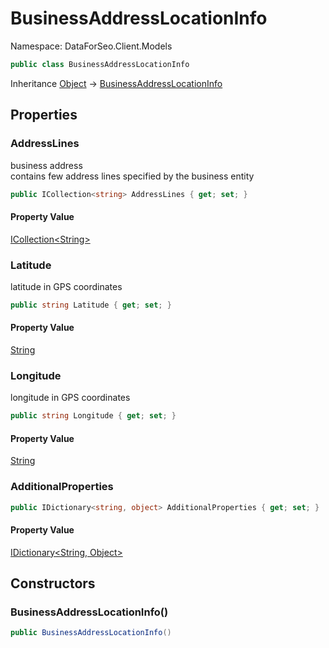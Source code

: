 # BusinessAddressLocationInfo

Namespace: DataForSeo.Client.Models

```csharp
public class BusinessAddressLocationInfo
```

Inheritance [Object](https://docs.microsoft.com/en-us/dotnet/api/system.object) → [BusinessAddressLocationInfo](./dataforseo.client.models.businessaddresslocationinfo.md)

## Properties

### **AddressLines**

business address
 <br>contains few address lines specified by the business entity

```csharp
public ICollection<string> AddressLines { get; set; }
```

#### Property Value

[ICollection&lt;String&gt;](https://docs.microsoft.com/en-us/dotnet/api/system.collections.generic.icollection-1)<br>

### **Latitude**

latitude in GPS coordinates

```csharp
public string Latitude { get; set; }
```

#### Property Value

[String](https://docs.microsoft.com/en-us/dotnet/api/system.string)<br>

### **Longitude**

longitude in GPS coordinates

```csharp
public string Longitude { get; set; }
```

#### Property Value

[String](https://docs.microsoft.com/en-us/dotnet/api/system.string)<br>

### **AdditionalProperties**

```csharp
public IDictionary<string, object> AdditionalProperties { get; set; }
```

#### Property Value

[IDictionary&lt;String, Object&gt;](https://docs.microsoft.com/en-us/dotnet/api/system.collections.generic.idictionary-2)<br>

## Constructors

### **BusinessAddressLocationInfo()**

```csharp
public BusinessAddressLocationInfo()
```
